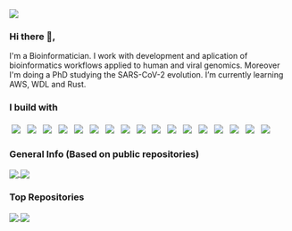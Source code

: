 <img src="https://hits.seeyoufarm.com/api/count/incr/badge.svg?url=https%3A%2F%2Fgithub.com%2F{dezordi}1212%2Fhit-counter">

### Hi there 👋,

I'm a Bioinformatician. I work with development and aplication of bioinformatics workflows applied to human and viral genomics. Moreover I'm doing a PhD studying the SARS-CoV-2 evolution. I’m currently learning AWS, WDL and Rust.

### I build with

<p>
  <img src="https://img.shields.io/badge/Python-FFD43B?style=for-the-badge&logo=python&logoColor=blue" style="vertical-align:top; margin:4px">
  <img src="https://img.shields.io/badge/R-276DC3?style=for-the-badge&logo=r&logoColor=white" style="vertical-align:top; margin:4px">
  <img src="https://img.shields.io/badge/Shell_Script-121011?style=for-the-badge&logo=gnu-bash&logoColor=white" style="vertical-align:top; margin:4px">
  <img src="https://img.shields.io/badge/HTML5-E34F26?style=for-the-badge&logo=html5&logoColor=white" style="vertical-align:top; margin:4px">
  <img src="https://img.shields.io/badge/CSS3-1572B6?style=for-the-badge&logo=css3&logoColor=white" style="vertical-align:top; margin:4px">
  <img src=" https://img.shields.io/badge/Markdown-000000?style=for-the-badge&logo=markdown&logoColor=white" style="vertical-align:top; margin:4px">
  <img src="https://img.shields.io/badge/GIT-E44C30?style=for-the-badge&logo=git&logoColor=white" style="vertical-align:top; margin:4px">
  <img src="https://img.shields.io/badge/GitHub-100000?style=for-the-badge&logo=github&logoColor=white" style="vertical-align:top; margin:4px">
  <img src="https://img.shields.io/badge/conda-342B029.svg?&style=for-the-badge&logo=anaconda&logoColor=white" style="vertical-align:top; margin:4px">
  <img src="https://img.shields.io/badge/Ubuntu-E95420?style=for-the-badge&logo=ubuntu&logoColor=white" style="vertical-align:top; margin:4px">
  <img src="https://img.shields.io/badge/GNU%20Bash-4EAA25?style=for-the-badge&logo=GNU%20Bash&logoColor=white" style="vertical-align:top; margin:4px">
  <img src="https://img.shields.io/badge/Amazon_AWS-FF9900?style=for-the-badge&logo=amazonaws&logoColor=white" style="vertical-align:top; margin:4px">
  <img src="https://img.shields.io/badge/Docker-2CA5E0?style=for-the-badge&logo=docker&logoColor=white" style="vertical-align:top; margin:4px">
  <img src="https://img.shields.io/badge/Inkscape-000000?style=for-the-badge&logo=Inkscape&logoColor=white" style="vertical-align:top; margin:4px">
  <img src="https://img.shields.io/badge/VSCode-0078D4?style=for-the-badge&logo=visual%20studio%20code&logoColor=white" style="vertical-align:top; margin:4px">
  <img src="https://img.shields.io/badge/Notion-000000?style=for-the-badge&logo=notion&logoColor=white" style="vertical-align:top; margin:4px">
  <img src="https://img.shields.io/badge/Trello-0052CC?style=for-the-badge&logo=trello&logoColor=white" style="vertical-align:top; margin:4px"> 
</p>

### General Info (Based on public repositories)

<a href="https://github.com/anuraghazra/github-readme-stats">
  <img align="center" src="https://github-readme-stats.vercel.app/api?username=dezordi&count_private=true&show_icons=true&theme=dracula" />
</a>
<a href="https://github.com/anuraghazra/anuraghazra.github.io">
  <img align="center" src="https://github-readme-stats.vercel.app/api/top-langs/?username=dezordi&count_private=true&show_icons=true&theme=dracula&langs_count=20&layout=compact" />
</a>
<br>

### Top Repositories


<a href="https://github.com/dezordi/ViralFlow">
  <img align="center" src="https://github-readme-stats.vercel.app/api/pin/?username=dezordi&repo=viralflow&theme=dracula" />
</a>
<a href="https://github.com/dezordi/lab_stuff">
  <img align="center" src="https://github-readme-stats.vercel.app/api/pin/?username=dezordi&repo=lab_stuff&theme=dracula" />
</a>
<br>

